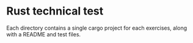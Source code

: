 # Rust technical test


Each directory contains a single cargo project for each exercises,
along with a README and test files.
